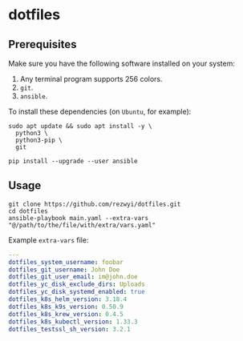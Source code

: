 # dotfiles

## Prerequisites

Make sure you have the following software installed on your system:

1. Any terminal program supports 256 colors.
1. `git`.
1. `ansible`.

To install these dependencies (on `Ubuntu`, for example):

```shell
sudo apt update && sudo apt install -y \
  python3 \
  python3-pip \
  git

pip install --upgrade --user ansible
```

## Usage

```shell
git clone https://github.com/rezwyi/dotfiles.git
cd dotfiles
ansible-playbook main.yaml --extra-vars "@/path/to/the/file/with/extra/vars.yaml"
```

Example `extra-vars` file:

```yaml
---
dotfiles_system_username: foobar
dotfiles_git_username: John Doe
dotfiles_git_user_email: im@john.doe
dotfiles_yc_disk_exclude_dirs: Uploads
dotfiles_yc_disk_systemd_enabled: true
dotfiles_k8s_helm_version: 3.18.4
dotfiles_k8s_k9s_version: 0.50.9
dotfiles_k8s_krew_version: 0.4.5
dotfiles_k8s_kubectl_version: 1.33.3
dotfiles_testssl_sh_version: 3.2.1
```
